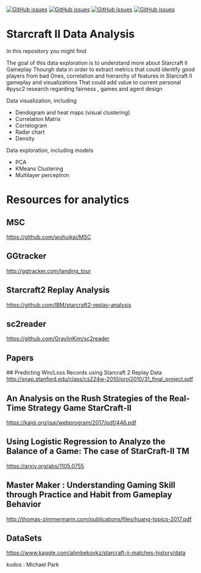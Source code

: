
[![GitHub issues](https://img.shields.io/github/issues/SoyGema/Starcraft_2_Data_Analysis.svg)](https://github.com/SoyGema/Startcraft_pysc2_minigames/blob/master/LICENSE)
[![GitHub issues](https://img.shields.io/github/forks/SoyGema/Starcraft_2_Data_Analysis.svg)](https://github.com/SoyGema/Startcraft_pysc2_minigames/blob/master/FORKS)
[![GitHub issues](https://img.shields.io/github/stars/SoyGema/Starcraft_2_Data_Analysis.svg)](https://github.com/SoyGema/Startcraft_pysc2_minigames/blob/master/STARS)
[![GitHub issues](https://img.shields.io/twitter/url/https/github.com/SoyGema/Starcraft_2_Data_Analysis.svg?style=social)](https://github.com/SoyGema/Startcraft_pysc2_minigames/blob/master/TWEET)

# Starcraft II Data Analysis
In this repository you might find 

The goal of this data exploration is to understand more about Starcraft II Gameplay
Thourgh data in order to extract metrics that could identify good players from bad
Ones, correlation and hierarchy of features in Starcraft II gameplay and visualizations
That could add value to current personal #pysc2 research regarding fairness , games and agent design 

Data visualization, including

 - Dendogram and heat maps (visual clustering)
 - Correlation Matrix
 - Correlogram
 - Radar chart
 - Density



Data exploration, including models
 - PCA
 - KMeans Clustering
 - Multilayer perceptron



# Resources for analytics 

## MSC

https://github.com/wuhuikai/MSC

## GGtracker 

http://ggtracker.com/landing_tour

## Starcraft2 Replay Analysis

https://github.com/IBM/starcraft2-replay-analysis

## sc2reader
https://github.com/GraylinKim/sc2reader


## Papers 

## Predicting Win/Loss Records using Starcraft 2 Replay Data
http://snap.stanford.edu/class/cs224w-2010/proj2010/31_final_project.pdf

## An Analysis on the Rush Strategies of the Real-Time Strategy Game StarCraft-II
https://kaigi.org/jsai/webprogram/2017/pdf/446.pdf

## Using Logistic Regression to Analyze the Balance of a Game: The case of StarCraft-II TM
https://arxiv.org/abs/1105.0755

## Master Maker : Understanding Gaming Skill through Practice and Habit from Gameplay Behavior
http://thomas-zimmermann.com/publications/files/huang-topics-2017.pdf

## DataSets
https://www.kaggle.com/alimbekovkz/starcraft-ii-matches-history/data

kudos : Michael Park
